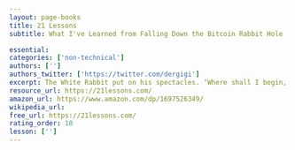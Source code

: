 ```yaml
---
layout: page-books
title: 21 Lessons
subtitle: What I've Learned from Falling Down the Bitcoin Rabbit Hole

essential: 
categories: ['non-technical']
authors: ['']
authors_twitter: ['https://twitter.com/dergigi']
excerpt: The White Rabbit put on his spectacles. ‘Where shall I begin, please your Majesty?’ he asked. ‘Begin at the beginning,’ the King said gravely, ‘and go on till you come to the end then stop.’ Thanks to the awesome members of the Bitcoin community, 21 Lessons is available in several languages and as an audio version. There are also audio recordings of thoughts and discussions related to these lessons available.
resource_url: https://21lessons.com/
amazon_url: https://www.amazon.com/dp/1697526349/
wikipedia_url: 
free_url: https://21lessons.com/
rating_order: 10
lesson: ['']
---
```


